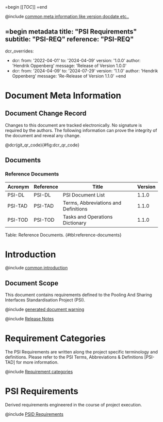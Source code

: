 =begin
[[_TOC_]]
=end

@include [common meta information like version docdate etc..](../common/common_metadata.md)

=begin metadata
title: "PSI Requirements"
subtitle: "PSI-REQ"
reference: "PSI-REQ"
---
dcr_overrides:
- dcr:
   from: '2022-04-01'
   to: '2024-04-09'
   version: '1.0.0'
   author: 'Hendrik Oppenberg'
   message: 'Release of Version 1.0.0'
- dcr:
   from: '2024-04-09'
   to: '2024-07-29'
   version: '1.1.0'
   author: 'Hendrik Oppenberg'
   message: 'Re-Release of Version 1.1.0'
=end

# Document Meta Information

## Document Change Record

Changes to this document are tracked electronically.
No signature is required by the authors.
The following information can prove the integrity of the document and reveal any change.

@dcr(git_qr_code){#fig:dcr_qr_code}

## Documents

### Reference Documents

| Acronym | Reference | Title                                | Version |
|---------|-----------|--------------------------------------|---------|
| PSI-DL  | PSI-DL    | PSI Document List                    | 1.1.0   |
| PSI-TAD | PSI-TAD   | Terms, Abbreviations and Definitions | 1.1.0   |
| PSI-TOD | PSI-TOD   | Tasks and Operations Dictionary      | 1.1.0   |

Table: Reference Documents. {#tbl:reference-documents}

# Introduction

@include [common introduction](../common/intro_description.md)

## Document Scope

This document contains requirements defined to the Pooling And Sharing Interfaces Standardisation Project (PSI).

@include [generated document warning](../common/generated_document.md)

@include [Release Notes](../common/release_notes.md)

# Requirement Categories

The PSI Requirements are written along the project specific terminology and definitions.
Please refer to the PSI Terms, Abbreviations & Definitions [PSI-TAD] for more information.

@include [Requirement categories](requirement_categories.md)

# PSI Requirements

Derived requirements engineered in the course of project execution.

@include [PSID Requirements](psid_requirements.md)
